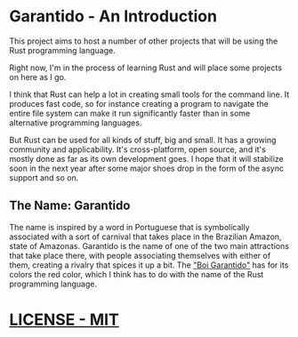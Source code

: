 
# Garantido - An Introduction

This project aims to host a number of other projects that will be using the
Rust programming language.

Right now, I'm in the process of learning Rust and will place some projects on
here as I go.

I think that Rust can help a lot in creating small tools for the command line.
It produces fast code, so for instance creating a program to navigate the 
entire file system can make it run significantly faster than in some alternative
programming languages.

But Rust can be used for all kinds of stuff, big and small. It has a growing
community and applicability. It's cross-platform, open source, and it's mostly
done as far as its own development goes. I hope that it will stabilize soon in
the next year after some major shoes drop in the form of the async support
and so on.

## The Name: Garantido

The name is inspired by a word in Portuguese that is symbolically associated
with a sort of carnival that takes place in the Brazilian Amazon, state of
Amazonas. Garantido is the name of one of the two main attractions
that take place there, with people associating themselves with either of them,
creating a rivalry that spices it up a bit. The 
["Boi Garantido"](https://pt.wikipedia.org/wiki/Boi_Garantido) has for its
colors the red color, which I think has to do with the name of the Rust
programming language.

# [LICENSE - MIT](LICENSE.txt)